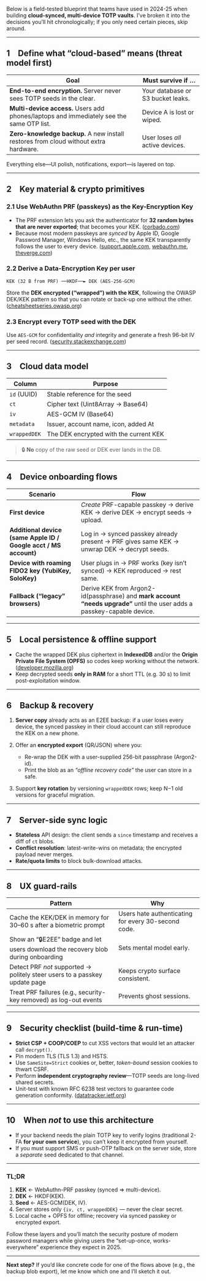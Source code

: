 Below is a field-tested blueprint that teams have used in 2024-25 when building **cloud-synced, multi-device TOTP vaults**.  I’ve broken it into the decisions you’ll hit chronologically; if you only need certain pieces, skip around.

---

## 1 Define what “cloud-based” means (threat model first)

| Goal                                                                                      | Must survive if …                 |
| ----------------------------------------------------------------------------------------- | --------------------------------- |
| **End-to-end encryption.** Server never sees TOTP seeds in the clear.                     | Your database or S3 bucket leaks. |
| **Multi-device access.**  Users add phones/laptops and immediately see the same OTP list. | Device A is lost or wiped.        |
| **Zero-knowledge backup.**  A new install restores from cloud without extra hardware.     | User loses *all* active devices.  |

Everything else—UI polish, notifications, export—is layered on top.

---

## 2 Key material & crypto primitives

### 2.1  Use WebAuthn PRF (passkeys) as the Key-Encryption Key

* The PRF extension lets you ask the authenticator for **32 random bytes that are never exported**; that becomes your KEK. ([corbado.com][1])
* Because most modern passkeys are *synced* by Apple ID, Google Password Manager, Windows Hello, etc., the same KEK transparently follows the user to every device. ([support.apple.com][2], [webauthn.me][3], [theverge.com][4])

### 2.2  Derive a Data-Encryption Key per user

```
KEK (32 B from PRF) ──HKDF──► DEK (AES-256-GCM)
```

Store the **DEK encrypted (“wrapped”) with the KEK**, following the OWASP DEK/KEK pattern so that you can rotate or back-up one without the other. ([cheatsheetseries.owasp.org][5])

### 2.3  Encrypt every TOTP seed with the DEK

Use `AES-GCM` for confidentiality *and* integrity and generate a fresh 96-bit IV per seed record. ([security.stackexchange.com][6])

---

## 3 Cloud data model

| Column       | Purpose                                |
| ------------ | -------------------------------------- |
| `id` (UUID)  | Stable reference for the seed          |
| `ct`         | Cipher text (Uint8Array → Base64)      |
| `iv`         | AES-GCM IV (Base64)                    |
| `metadata`   | Issuer, account name, icon, added At   |
| `wrappedDEK` | The DEK encrypted with the current KEK |

> 🔒 **No** copy of the raw seed or DEK ever lands in the DB.

---

## 4 Device onboarding flows

| Scenario                                                         | Flow                                                                                                                     |
| ---------------------------------------------------------------- | ------------------------------------------------------------------------------------------------------------------------ |
| **First device**                                                 | *Create* PRF-capable passkey → derive KEK → derive DEK → encrypt seeds → upload.                                         |
| **Additional device (same Apple ID / Google acct / MS account)** | Log in → synced passkey already present → PRF gives same KEK → unwrap DEK → decrypt seeds.                               |
| **Device with roaming FIDO2 key (YubiKey, SoloKey)**             | User plugs in → PRF works (key isn’t synced) → KEK reproduced → rest same.                                               |
| **Fallback (“legacy” browsers)**                                 | Derive KEK from Argon2-id(passphrase) and **mark account “needs upgrade”** until the user adds a passkey-capable device. |

---

## 5 Local persistence & offline support

* Cache the wrapped DEK plus ciphertext in **IndexedDB** and/or the **Origin Private File System (OPFS)** so codes keep working without the network. ([developer.mozilla.org][7])
* Keep decrypted seeds **only in RAM** for a short TTL (e.g. 30 s) to limit post-exploitation window.

---

## 6 Backup & recovery

1. **Server copy** already acts as an E2EE backup: if a user loses every device, the synced passkey in their cloud account can still reproduce the KEK on a new phone.
2. Offer an **encrypted export** (QR/JSON) where you:

   * Re-wrap the DEK with a user-supplied 256-bit passphrase (Argon2-id).
   * Print the blob as an *“offline recovery code”* the user can store in a safe.
3. Support **key rotation** by versioning `wrappedDEK` rows; keep N−1 old versions for graceful migration.

---

## 7 Server-side sync logic

* **Stateless** API design: the client sends a `since` timestamp and receives a diff of `ct` blobs.
* **Conflict resolution**: latest-write-wins on metadata; the encrypted payload never merges.
* **Rate/quota limits** to block bulk-download attacks.

---

## 8 UX guard-rails

| Pattern                                                                           | Why                                                 |
| --------------------------------------------------------------------------------- | --------------------------------------------------- |
| Cache the KEK/DEK in memory for 30–60 s after a biometric prompt                  | Users hate authenticating for every 30-second code. |
| Show an “🔒E2EE” badge and let users download the recovery blob during onboarding | Sets mental model early.                            |
| Detect PRF *not* supported → politely steer users to a passkey update page        | Keeps crypto surface consistent.                    |
| Treat PRF failures (e.g., security-key removed) as log-out events                 | Prevents ghost sessions.                            |

---

## 9 Security checklist (build-time & run-time)

* **Strict CSP + COOP/COEP** to cut XSS vectors that would let an attacker call `decrypt()`.
* Pin modern TLS (TLS 1.3) and HSTS.
* Use `SameSite=Strict` cookies or, better, *token-bound* session cookies to thwart CSRF.
* Perform **independent cryptography review**—TOTP seeds are long-lived shared secrets.
* Unit-test with known RFC 6238 test vectors to guarantee code generation conformity. ([datatracker.ietf.org][8])

---

## 10 When *not* to use this architecture

* If your backend needs the plain TOTP key to verify logins (traditional 2-FA **for your own service**), you can’t keep it encrypted from yourself.
* If you must support SMS or push-OTP fallback on the server side, store a *separate* seed dedicated to that channel.

---

### TL;DR

1. **KEK** ← WebAuthn-PRF passkey (synced ⇒ multi-device).
2. **DEK** ← HKDF(KEK).
3. **Seed** ← AES-GCM(DEK, IV).
4. Server stores only `{iv, ct, wrappedDEK}` — never the clear secret.
5. Local cache + OPFS for offline; recovery via synced passkey or encrypted export.

Follow these layers and you’ll match the security posture of modern password managers while giving users the “set-up-once, works-everywhere” experience they expect in 2025.

---

**Next step?**
If you’d like concrete code for one of the flows above (e.g., the backup blob export), let me know which one and I’ll sketch it out.

[1]: https://www.corbado.com/blog/passkeys-prf-webauthn?utm_source=chatgpt.com "Using Passkeys and PRF for End-to-End Encryption (2025)"
[2]: https://support.apple.com/en-us/102195?utm_source=chatgpt.com "About the security of passkeys - Apple Support"
[3]: https://webauthn.me/passkeys?utm_source=chatgpt.com "WebAuthn and Passkeys"
[4]: https://www.theverge.com/2024/10/10/24266780/microsoft-windows-11-passkey-redesign-windows-hello?utm_source=chatgpt.com "Windows 11's new passkey design includes cloud syncing and 1Password integration"
[5]: https://cheatsheetseries.owasp.org/cheatsheets/Cryptographic_Storage_Cheat_Sheet.html?utm_source=chatgpt.com "Cryptographic Storage Cheat Sheet - OWASP"
[6]: https://security.stackexchange.com/questions/181184/storing-totp-secret-in-database-plaintext-or-encrypted?utm_source=chatgpt.com "Storing TOTP secret in database, plaintext or encrypted?"
[7]: https://developer.mozilla.org/en-US/docs/Web/API/File_System_API/Origin_private_file_system?utm_source=chatgpt.com "Origin private file system - Web APIs | MDN - MDN Web Docs"
[8]: https://datatracker.ietf.org/doc/html/rfc6238?utm_source=chatgpt.com "RFC 6238 - TOTP: Time-Based One-Time Password Algorithm - IETF Datatracker"
